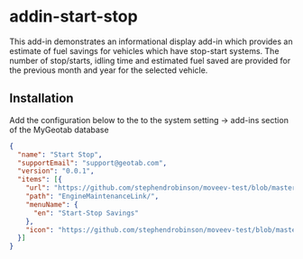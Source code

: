 # addin-start-stop

This add-in demonstrates an informational display add-in which provides an estimate of fuel savings for vehicles which have stop-start systems. The number of stop/starts, idling time and estimated fuel saved are provided for the previous month and year for the selected vehicle.

## Installation
Add the configuration below to the to the system setting -> add-ins section of the MyGeotab database

```json
{
  "name": "Start Stop",
  "supportEmail": "support@geotab.com",
  "version": "0.0.1",
  "items": [{
    "url": "https://github.com/stephendrobinson/moveev-test/blob/master/app/moveev.html",
    "path": "EngineMaintenanceLink/",
    "menuName": {
      "en": "Start-Stop Savings"
    },
    "icon": "https://github.com/stephendrobinson/moveev-test/blob/master/app/images/icon.svg"
  }]
}
```